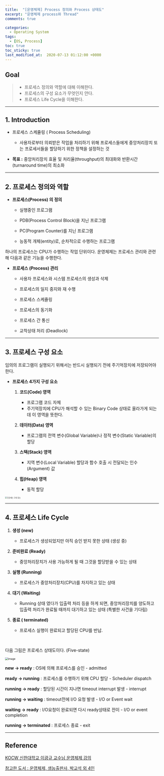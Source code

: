 ```yaml
---
title:  "[운영체제] Process 정의와 Process 상태도"
excerpt: "운영체제 process와 Thread"
comments: true

categories:
  - Operating System
tags: 
  - [OS, Process]
toc: true
toc_sticky: true
last_modified_at:  2020-07-13 01:12:00 +0000
---
```


## Goal

> - 프로세스 정의와 역할에 대해 이해한다.
> - 프로세스의 구성 요소가 무엇인지 안다.
> - 프로세스 Life Cycle을 이해한다.

---

## 1. Introduction

- 프로세스 스케쥴링 ( Process Scheduling)
  
  - 사용자로부터 의뢰받은 작업을 처리하기 위해 프로세스들에게 중앙처리장치 또는 프로세서들을 할당하기 위한 정책을 설정하는 것
  
- **목표 :** 중앙처리장치 효율 및 처리율(throughput)의 최대화와 반환시간(turnaround time)의 최소화

---

## 2. 프로세스 정의와 역할

- **프로세스(Process) 의 정의**

  - 실행중인 프로그램

  - PDB(Process Control Block)을 지닌 프로그램

  - PC(Program Counter)를 지닌 프로그램

  - 능동적 개체(entity)로, 순차적으로 수행하는 프로그램

    

하나의 프로세스는 CPU가 수행하는 작업 단위이다. 운영체제는 프로세스 관리와 관련해 다음과 같은 기능을 수행한다.

- **프로세스 (Process) 관리**
  - 사용자 프로세스와 시스템 프로세스의 생성과 삭제
  
  - 프로세스의 일지 중지와 재 수행
  
  - 프로세스 스케쥴링
  
  - 프로세스의 동기화
  
  - 프로세스 간 통신
  
  - 교착상태 처리 (Deadlock)
  
    

----

## 3. 프로세스 구성 요소

임의의 프로그램이 실행되기 위해서는 반드시 실행되기 전에 주기억장치에 저장되어야 한다. 

- **프로세스 4가지 구성 요소**

  1. **코드(Code) 영역**
     - 프로그램 코드 자체 
     - 주기억장치에 CPU가 해석할 수 있는 Binary Code 상태로 올라가게 되는데 이 영역을 뜻한다.

  2. **데이터(Data) 영역**
     - 프로그램의 전역 변수(Global Variable)나 정적 변수(Static Variable)의 할당

  3. **스택(Stack) 영역**
     - 지역 변수(Local Variable) 할당과 함수 호출 시 전달되는 인수(Argument) 값

  4. **힙(Heap) 영역**
     - 동적 할당

<img src="https://user-images.githubusercontent.com/32683894/87295971-02476180-c541-11ea-8530-9a23e640c982.jpg" alt="프로세스 구성 요소" style="zoom:40%;" align = "center"/>

---

## 4. 프로세스 Life Cycle

1. **생성 (new)**
   - 프로세스가 생성되었지만 아직 승인 받지 못한 상태 (생성 중)
2. **준비완료 (Ready)**
   - 중앙처리장치가 사용 가능하게 될 때 그것을 할당받을 수 있는 상태

3. **실행 (Running)**
   - 프로세스가 중앙처리장치(CPU)를 차지하고 있는 상태
4. **대기 (Waiting)**
   - Running 상태 였다가 입출력 처리 등을 하게 되면, 중앙처리장치를 양도하고 입출력 처리가 완료될 때까지 대기하고 있는 상태 (특별한 사건을 기다림)

5. **종료 ( terminated)**
   - 프로세스 실행이 완료되고 할당된 CPU를 반납.

<br>

다음 그림은 프로세스 상태도이다. (Five-state)



<img src="https://user-images.githubusercontent.com/32683894/87304922-9240d780-c550-11ea-94b4-3a1a7394b42d.png" alt="image" style="zoom:60%;" />

**new -> ready** : OS에 의해 프로세스를 승인  - admitted 

**ready -> running** : 프로세스를 수행하기 위해 CPU 할당 - Scheduler dispatch

**running -> ready** : 할당된 시간이 지나면 timeout interrupt 발생 - interrupt

**running -> waiting** : timeout전에 I/O 요청 발생 - I/O or Event wait

**waiting -> ready** : I/O요청이 완료되면 다시 ready상태로 전이 - I/O or event completion

**running -> terminated** : 프로세스 종료 - exit



---

## Reference

[KOCW 신한대학교 이광규 교수님 운영체제 강의](http://www.kocw.net/home/cview.do?cid=43cf05472bb2761a&ar=link_nvrc)

[참고한 도서 :  운영체제, 생능출판사, 박교석 외 4인](https://book.naver.com/bookdb/book_detail.nhn?bid=7294946)
